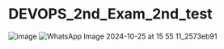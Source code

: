 # DEVOPS_2nd_Exam_2nd_test
![image](https://github.com/user-attachments/assets/a270bc28-bb13-48e7-8054-9fbd1db51de1)
![WhatsApp Image 2024-10-25 at 15 55 11_2573eb91](https://github.com/user-attachments/assets/981b123f-5105-4b27-8efd-2177be34c85a)

